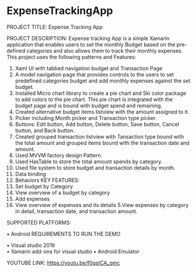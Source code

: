 # ExpenseTrackingApp

PROJECT TITLE: Expense Tracking App

PROJECT DESCRIPTION:
Expense tracking App is a simple Xamarin application that enables users to set the monthly Budget based on the pre-defined categories and also allows them to track their monthly expenses. This project uses the following patterns and Features: 
1.  Xaml UI with tabbed navigation budget and Transaction Page
2.  A model navigation page that provides controls to the users to set predefined categories budget and add monthly expenses against the set budget.
3.  Installed Micro chart library to create a pie chart and Ski color package to add colors to the pie chart. This pie chart is integrated with the budget page and is bound with budget spend and remaining.
4.  Created alternative budget items listview with the amount assigned to it.
5.  Picker including Month picker and Transaction type picker.
6.  Buttons: Edit button, Add button, Delete button, Save button, Cancel button, and Back button.
7.  Created grouped transaction listview with Tansaction type bound with the total amount and grouped items bound with the transaction date and amount.
8.  Used MVVM factory design Pattern.
9.  Used HasTable to store the total amount spends by category.
10. Used file system to store budget and transaction details by month.
11. Data binding
12. Behaviors
KEY FEATURES:
1. Set budget by Category
2. View overview of a budget by category
3. Add expenses
4. View overview of expenses and its details
5.View expenses by category in detail, transaction date, and transaction amount.

SUPPORTED PLATFORMS:

•	Android
REQUIREMENTS TO RUN THE DEMO
	
•	Visual studio 2019	
•	Xamarin add-ons for visual studio
•	Android Emulator

YOUTUBE LINK:
https://youtu.be/f0qstCA_qmc
